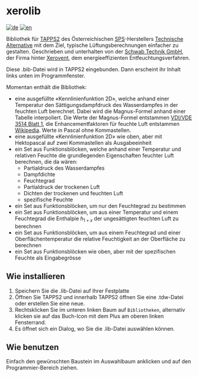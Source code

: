 # xerolib
[![de](https://img.shields.io/badge/lang-de-red.svg)](https://github.com/stechnik/xerolib/blob/main/README.de.md)
[![en](https://img.shields.io/badge/lang-en-green.svg)](https://github.com/stechnik/xerolib/blob/main/README.md)

Bibliothek für [TAPPS2](https://wiki.ta.co.at/TAPPS2) des Österreichischen [SPS](https://en.wikipedia.org/wiki/Programmable_logic_controller)-Herstellers [Technische Alternative](https://www.ta.co.at/) mit dem Ziel, typische Lüftungsberechnungen einfacher zu gestalten. Geschrieben und unterhalten von der [Schwab Technik GmbH](https://www.schwabtechnik.ch), der Firma hinter [Xerovent](https://www.xerovent.com/), dem energieeffizienten Entfeuchtungsverfahren.

Diese .bib-Datei wird in TAPPS2 eingebunden. Dann erscheint ihr Inhalt links unten im Programmfenster.

Momentan enthält die Bibliothek:
- eine ausgefüllte «Kennlinienfunktion 2D», welche anhand einer Temperatur den Sättigungsdampfdruck des Wasserdampfes in der feuchten Luft berechnet. Dabei wird die Magnus-Formel anhand einer Tabelle interpoliert. Die Werte der Magnus-Formel entstammen [VDI/VDE 3514 Blatt 1](https://www.vdi.de/richtlinien/details/vdivde-3514-blatt-1-gasfeuchtemessung-kenngroessen-und-formelzeichen), die Enhancementfaktoren für feuchte Luft entstammen [Wikipedia](https://de.wikipedia.org/w/index.php?title=S%C3%A4ttigungsdampfdruck&oldid=236975950#Korrekturfaktoren_f%C3%BCr_feuchte_Luft). Werte in Pascal ohne Kommastellen.
- eine ausgefüllte «Kennlinienfunktion 2D» wie oben, aber mit Hektopascal auf zwei Kommastellen als Ausgabeeinheit
- ein Set aus Funktionsblöcken, welche anhand einer Temperatur und relativen Feuchte die grundlegenden Eigenschaften feuchter Luft berechnen, die da wären:
  - Partialdruck des Wasserdampfes
  - Dampfdichte
  - Feuchtegrad
  - Partialdruck der trockenen Luft
  - Dichten der trockenen und feuchten Luft
  - spezifische Feuchte
- ein Set aus Funktionsblöcken, um nur den Feuchtegrad zu bestimmen
- ein Set aus Funktionsblöcken, um aus einer Temperatur und einem Feuchtegrad die Enthalpie $h_{1+x}$ der ungesättigten feuchten Luft zu berechnen
- ein Set aus Funktionsblöcken, um aus einem Feuchtegrad und einer Oberflächentemperatur die relative Feuchtigkeit an der Oberfläche zu berechnen
- ein Set aus Funktionsblöcken wie oben, aber mit der spezifischen Feuchte als Eingabegrösse

## Wie installieren
1. Speichern Sie die .lib-Datei auf Ihrer Festplatte
2. Öffnen Sie TAPPS2 und innerhalb TAPPS2 öffnen Sie eine .tdw-Datei oder erstellen Sie eine neue.
3. Rechtsklicken Sie im unteren linken Baum auf ``Bibliotheken``, alternativ klicken sie auf das Buch-Icon mit dem Plus am oberen linken Fensterrand.
4. Es öffnet sich ein Dialog, wo Sie die .lib-Datei auswählen können.

## Wie benutzen
Einfach den gewünschten Baustein im Auswahlbaum anklicken und auf den Programmier-Bereich ziehen.